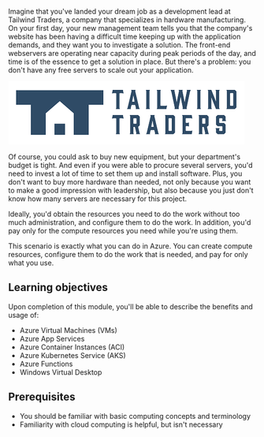 Imagine that you've landed your dream job as a development lead at Tailwind Traders, a company that specializes in hardware manufacturing. On your first day, your new management team tells you that the company's website has been having a difficult time keeping up with the application demands, and they want you to investigate a solution. The front-end webservers are operating near capacity during peak periods of the day, and time is of the essence to get a solution in place. But there's a problem: you don't have any free servers to scale out your application.

![Tailwind Traders company logo.](../../shared/media/tailwind-traders-logo.png)

Of course, you could ask to buy new equipment, but your department's budget is tight. And even if you were able to procure several servers, you'd need to invest a lot of time to set them up and install software. Plus, you don't want to buy more hardware than needed, not only because you want to make a good impression with leadership, but also because you just don't know how many servers are necessary for this project.

Ideally, you'd obtain the resources you need to do the work without too much administration, and configure them to do the work. In addition, you'd pay only for the compute resources you need while you're using them.

This scenario is exactly what you can do in Azure. You can create compute resources, configure them to do the work that is needed, and pay for only what you use.

## Learning objectives

Upon completion of this module, you'll be able to describe the benefits and usage of:

- Azure Virtual Machines (VMs)
- Azure App Services
- Azure Container Instances (ACI)
- Azure Kubernetes Service (AKS)
- Azure Functions
- Windows Virtual Desktop

## Prerequisites

- You should be familiar with basic computing concepts and terminology
- Familiarity with cloud computing is helpful, but isn't necessary
